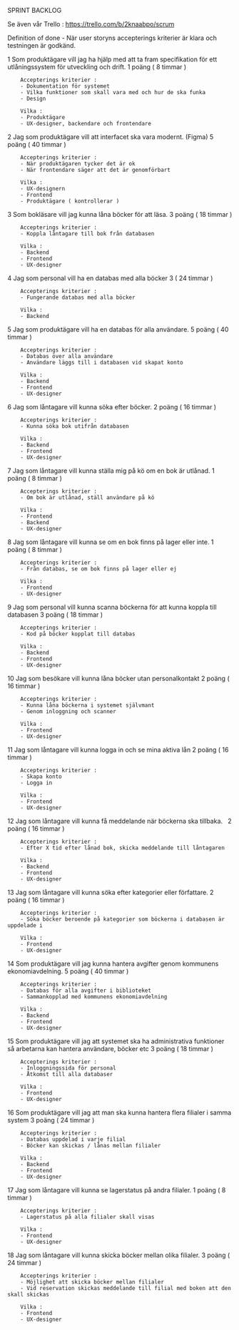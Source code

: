 SPRINT BACKLOG

Se även vår Trello : https://trello.com/b/2knaabpo/scrum

Definition of done - När user storyns accepterings kriterier är klara och testningen är godkänd.

1	Som produktägare vill jag ha hjälp med att ta fram specifikation för ett utlåningssystem för utveckling och drift.
        1 poäng ( 8 timmar )

        Accepterings kriterier :
        - Dokumentation för systemet
        - Vilka funktioner som skall vara med och hur de ska funka
        - Design

        Vilka :
        - Produktägare
        - UX-designer, backendare och frontendare

2	Jag som produktägare vill att interfacet ska vara modernt. (Figma)
        5 poäng ( 40 timmar )

        Accepterings kriterier :
        - När produktägaren tycker det är ok
        - När frontendare säger att det är genomförbart

        Vilka :
        - UX-designern
        - Frontend
        - Produktägare ( kontrollerar )

3	Som bokläsare vill jag kunna låna böcker för att läsa.
        3 poäng ( 18 timmar )

        Accepterings kriterier :
        - Koppla låntagare till bok från databasen

        Vilka :
        - Backend
        - Frontend
        - UX-designer

4	Jag som personal vill ha en databas med alla böcker
        3 ( 24 timmar )

        Accepterings kriterier :
        - Fungerande databas med alla böcker

        Vilka :
        - Backend

5	Jag som produktägare vill ha en databas för alla användare.
        5 poäng ( 40 timmar )

        Accepterings kriterier :
        - Databas över alla användare
        - Användare läggs till i databasen vid skapat konto

        Vilka :
        - Backend
        - Frontend
        - UX-designer

6	Jag som låntagare vill kunna söka efter böcker.
        2 poäng ( 16 timmar )

        Accepterings kriterier :
        - Kunna söka bok utifrån databasen

        Vilka :
        - Backend
        - Frontend
        - UX-designer

7	Jag som låntagare vill kunna ställa mig på kö om en bok är utlånad.
        1 poäng ( 8 timmar )

        Accepterings kriterier :
        - Om bok är utlånad, ställ användare på kö

        Vilka :
        - Frontend
        - Backend
        - UX-designer

8	Jag som låntagare vill kunna se om en bok finns på lager eller inte.
        1 poäng ( 8 timmar )

        Accepterings kriterier :
        - Från databas, se om bok finns på lager eller ej

        Vilka :
        - Frontend
        - UX-designer

9	Jag som personal vill kunna scanna böckerna för att kunna koppla till databasen
        3 poäng ( 18 timmar )

        Accepterings kriterier :
        - Kod på böcker kopplat till databas

        Vilka :
        - Backend
        - Frontend
        - UX-designer

10	Jag som besökare vill kunna låna böcker utan personalkontakt
        2 poäng ( 16 timmar )

        Accepterings kriterier :
        - Kunna låna böckerna i systemet självmant
        - Genom inloggning och scanner

        Vilka :
        - Frontend
        - UX-designer

11	Jag som låntagare vill kunna logga in och se mina aktiva lån
        2 poäng ( 16 timmar )

        Accepterings kriterier :
        - Skapa konto
        - Logga in

        Vilka :
        - Frontend
        - UX-designer

12	Jag som låntagare vill kunna få meddelande när böckerna ska tillbaka.  
        2 poäng ( 16 timmar )

        Accepterings kriterier :
        - Efter X tid efter lånad bok, skicka meddelande till låntagaren

        Vilka :
        - Backend
        - Frontend
        - UX-designer

13	Jag som låntagare vill kunna söka efter kategorier eller författare.
        2 poäng ( 16 timmar )

        Accepterings kriterier :
        - Söka böcker beroende på kategorier som böckerna i databasen är uppdelade i

        Vilka :
        - Frontend
        - UX-designer

14	Som produktägare vill jag kunna hantera avgifter genom kommunens ekonomiavdelning.
        5 poäng ( 40 timmar )

        Accepterings kriterier :
        - Databas för alla avgifter i biblioteket
        - Sammankopplad med kommunens ekonomiavdelning

        Vilka :
        - Backend
        - Frontend
        - UX-designer

15	Som produktägare vill jag att systemet ska ha administrativa funktioner så arbetarna kan hantera användare, böcker etc
        3 poäng ( 18 timmar )

        Accepterings kriterier :
        - Inloggningssida för personal
        - Åtkomst till alla databaser

        Vilka :
        - Frontend
        - UX-designer

16	Som produktägare vill jag att man ska kunna hantera flera filialer i samma system
        3 poäng ( 24 timmar )

        Accepterings kriterier :
        - Databas uppdelad i varje filial
        - Böcker kan skickas / lånas mellan filialer

        Vilka :
        - Backend
        - Frontend
        - UX-designer

17	Jag som låntagare vill kunna se lagerstatus på andra filialer.
        1 poäng ( 8 timmar )

        Accepterings kriterier :
        - Lagerstatus på alla filialer skall visas

        Vilka :
        - Frontend
        - UX-designer

18	Jag som låntagare vill kunna skicka böcker mellan olika filialer.
        3 poäng ( 24 timmar )

        Accepterings kriterier :
        - Möjlighet att skicka böcker mellan filialer
        - Vid reservation skickas meddelande till filial med boken att den skall skickas

        Vilka :
        - Frontend
        - UX-designer